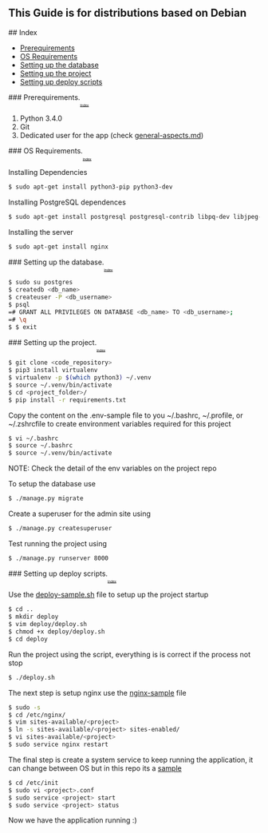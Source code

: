 This Guide is for distributions based on Debian
------

##<a name="index"></a> Index

* [Prerequirements](#pre-requirements)
* [OS Requirements](#os-requirements)
* [Setting up the database](#database-setup)
* [Setting up the project](#project-setup)
* [Setting up deploy scripts](#scripts-setup)

###<a name="pre-requirements"></a> Prerequirements.<sub><sub><sub><sub>[Index](#index)</sub></sub></sub></sub>

1. Python 3.4.0
2. Git
3. Dedicated user for the app (check [general-aspects.md](https://github.com/BlickLabs/devops/blob/master/general-aspects.md))

###<a name="os-requirements"></a> OS Requirements.<sub><sub><sub><sub>[Index](#index)</sub></sub></sub></sub>

Installing Dependencies

```bash
$ sudo apt-get install python3-pip python3-dev
```

Installing PostgreSQL dependences

```bash
$ sudo apt-get install postgresql postgresql-contrib libpq-dev libjpeg-dev
```

Installing the server

```bash
$ sudo apt-get install nginx
```

###<a name="database-setup"></a> Setting up the database.<sub><sub><sub><sub>[Index](#index)</sub></sub></sub></sub>

```bash
$ sudo su postgres
$ createdb <db_name>
$ createuser -P <db_username>
$ psql
=# GRANT ALL PRIVILEGES ON DATABASE <db_name> TO <db_username>;
=# \q
$ $ exit
```

###<a name="project-setup"></a> Setting up the project.<sub><sub><sub><sub>[Index](#index)</sub></sub></sub></sub>

```bash
$ git clone <code_repository>
$ pip3 install virtualenv
$ virtualenv -p $(which python3) ~/.venv
$ source ~/.venv/bin/activate
$ cd <project_folder>/
$ pip install -r requirements.txt
```

Copy the content on the .env-sample file to you ~/.bashrc, ~/.profile, or ~/.zshrcfile to create environment variables required for this project

```bash
$ vi ~/.bashrc
$ source ~/.bashrc
$ source ~/.venv/bin/activate
```
NOTE: Check the detail of the env variables on the project repo

To setup the database use 

```bash
$ ./manage.py migrate
```

Create a superuser for the admin site using

```bash
$ ./manage.py createsuperuser
```

Test running the project using

```bash
$ ./manage.py runserver 8000
```

###<a name="scripts-setup"></a> Setting up deploy scripts.<sub><sub><sub><sub>[Index](#index)</sub></sub></sub></sub>

Use the [deploy-sample.sh](https://github.com/BlickLabs/devops/blob/master/deploy-sample.sh) file to setup 
up the project startup

```bash
$ cd ..
$ mkdir deploy
$ vim deploy/deploy.sh
$ chmod +x deploy/deploy.sh
$ cd deploy
```

Run the project using the script, everything is is correct if the process not stop

```bash
$ ./deploy.sh
```

The next step is setup nginx use the [nginx-sample](https://github.com/BlickLabs/devops/tree/master) file

```bash
$ sudo -s
$ cd /etc/nginx/
$ vim sites-available/<project>
$ ln -s sites-available/<project> sites-enabled/
$ vi sites-available/<project>
$ sudo service nginx restart
```

The final step is create a system service to keep running the application, it can change between OS but in this repo its a 
[sample](https://github.com/BlickLabs/devops/blob/master/service_sample.conf)

```bash
$ cd /etc/init
$ sudo vi <project>.conf
$ sudo service <project> start
$ sudo service <project> status
```

Now we have the application running :)



